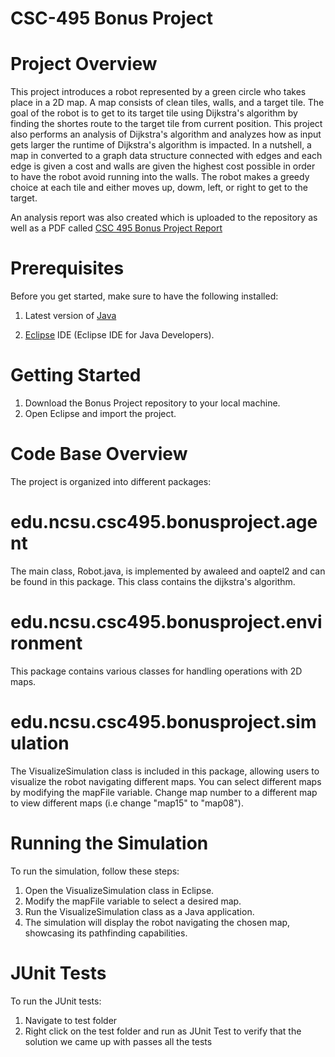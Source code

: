 # CSC-495 Bonus Project

# Project Overview

This project introduces a robot represented by a green circle who takes place in a 2D map. A map consists of clean tiles, walls, and a target tile. The goal of the robot is to get to its target tile using Dijkstra's algorithm by finding the shortes route to the target tile from current position. This project also performs an analysis of Dijkstra's algorithm and analyzes how as input gets larger the runtime of Dijkstra's algorithm is impacted. In a nutshell, a map in converted to a graph data structure connected with edges and each edge is given a cost and walls are given the highest cost possible in order to have the robot avoid running into the walls. The robot makes a greedy choice at each tile and either moves up, dowm, left, or right to get to the target. 

An analysis report was also created which is uploaded to the repository as well as a PDF called [CSC 495 Bonus Project Report](https://github.ncsu.edu/awaleed/CSC495_Bonus-Project/blob/b638c68f13da10b77d9ac661dfb97c97489adae0/CSC%20495%20Bonus%20Project%20Report.pdf)

# Prerequisites

Before you get started, make sure to have the following installed:

1. Latest version of [Java](https://www.oracle.com/java/technologies/downloads/#java17)

2. [Eclipse](https://www.eclipse.org/downloads/) IDE (Eclipse IDE for Java Developers).

# Getting Started

1. Download the Bonus Project repository to your local machine.
2. Open Eclipse and import the project.

# Code Base Overview

The project is organized into different packages:

# edu.ncsu.csc495.bonusproject.agent
The main class, Robot.java, is implemented by awaleed and oaptel2 and can be found in this package.
This class contains the dijkstra's algorithm.

# edu.ncsu.csc495.bonusproject.environment

This package contains various classes for handling operations with 2D maps.

# edu.ncsu.csc495.bonusproject.simulation
The VisualizeSimulation class is included in this package, allowing users to visualize the robot navigating different maps. You can select different maps by modifying the mapFile variable. Change map number to a different map to view different maps (i.e change "map15" to "map08"). 

# Running the Simulation
To run the simulation, follow these steps:

1. Open the VisualizeSimulation class in Eclipse.
2. Modify the mapFile variable to select a desired map.
3. Run the VisualizeSimulation class as a Java application.
4. The simulation will display the robot navigating the chosen map, showcasing its pathfinding capabilities.

# JUnit Tests
To run the JUnit tests:

1. Navigate to test folder 
2. Right click on the test folder and run as JUnit Test to verify that the solution we came up with passes all the tests

